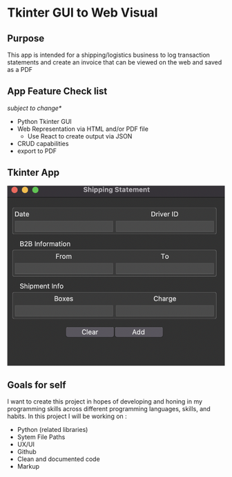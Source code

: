 # Tkinter GUI to Web Visual

## Purpose

This app is intended for a shipping/logistics business to log transaction statements and create an invoice that can be viewed on the web and saved as a PDF

## App Feature Check list

_subject to change\*_

- Python Tkinter GUI
- Web Representation via HTML and/or PDF file
  - Use React to create output via JSON
- CRUD capabilities
- export to PDF

## Tkinter App

![alt text](./demo1.png)

## Goals for self

I want to create this project in hopes of developing and honing in my programming skills across different programming languages, skills, and habits. In this project I will be working on :

- Python (related libraries)
- Sytem File Paths
- UX/UI
- Github
- Clean and documented code
- Markup
